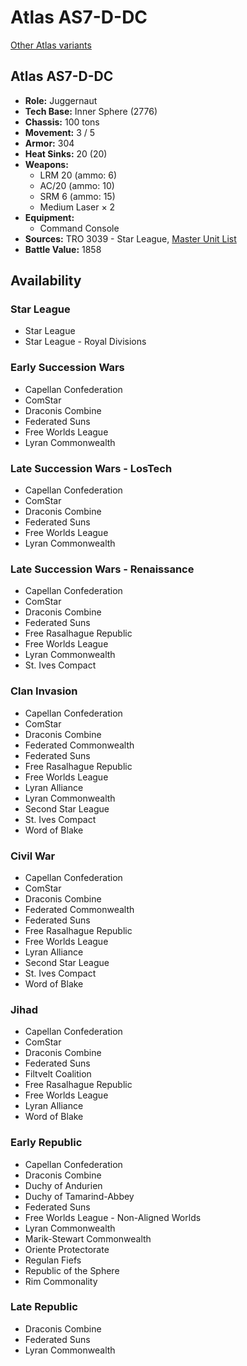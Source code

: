 # Atlas AS7-D-DC

[Other Atlas variants](../atlas.md)

## Atlas AS7-D-DC
- **Role:** Juggernaut
- **Tech Base:** Inner Sphere (2776)
- **Chassis:** 100 tons
- **Movement:** 3 / 5
- **Armor:** 304
- **Heat Sinks:** 20 (20)
- **Weapons:**
  - LRM 20 (ammo: 6)
  - AC/20 (ammo: 10)
  - SRM 6 (ammo: 15)
  - Medium Laser × 2
- **Equipment:**
  - Command Console
- **Sources:** TRO 3039 - Star League, [Master Unit List](http://masterunitlist.info/Unit/Details/142/atlas-as7-d-dc)
- **Battle Value:** 1858

## Availability

### Star League
- Star League
- Star League - Royal Divisions

### Early Succession Wars
- Capellan Confederation
- ComStar
- Draconis Combine
- Federated Suns
- Free Worlds League
- Lyran Commonwealth

### Late Succession Wars - LosTech
- Capellan Confederation
- ComStar
- Draconis Combine
- Federated Suns
- Free Worlds League
- Lyran Commonwealth

### Late Succession Wars - Renaissance
- Capellan Confederation
- ComStar
- Draconis Combine
- Federated Suns
- Free Rasalhague Republic
- Free Worlds League
- Lyran Commonwealth
- St. Ives Compact

### Clan Invasion
- Capellan Confederation
- ComStar
- Draconis Combine
- Federated Commonwealth
- Federated Suns
- Free Rasalhague Republic
- Free Worlds League
- Lyran Alliance
- Lyran Commonwealth
- Second Star League
- St. Ives Compact
- Word of Blake

### Civil War
- Capellan Confederation
- ComStar
- Draconis Combine
- Federated Commonwealth
- Federated Suns
- Free Rasalhague Republic
- Free Worlds League
- Lyran Alliance
- Second Star League
- St. Ives Compact
- Word of Blake

### Jihad
- Capellan Confederation
- ComStar
- Draconis Combine
- Federated Suns
- Filtvelt Coalition
- Free Rasalhague Republic
- Free Worlds League
- Lyran Alliance
- Word of Blake

### Early Republic
- Capellan Confederation
- Draconis Combine
- Duchy of Andurien
- Duchy of Tamarind-Abbey
- Federated Suns
- Free Worlds League - Non-Aligned Worlds
- Lyran Commonwealth
- Marik-Stewart Commonwealth
- Oriente Protectorate
- Regulan Fiefs
- Republic of the Sphere
- Rim Commonality

### Late Republic
- Draconis Combine
- Federated Suns
- Lyran Commonwealth

